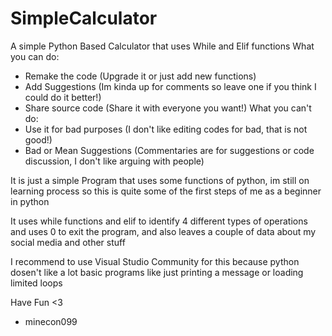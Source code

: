 # SimpleCalculator
A simple Python Based Calculator that uses While and Elif functions
What you can do:
  - Remake the code (Upgrade it or just add new functions)
  - Add Suggestions (Im kinda up for comments so leave one if you think I could do it better!)
  - Share source code (Share it with everyone you want!)
What you can't do:
  - Use it for bad purposes (I don't like editing codes for bad, that is not good!)
  - Bad or Mean Suggestions (Commentaries are for suggestions or code discussion, I don't like arguing with people)
  
It is just a simple Program that uses some functions of python, im still on learning process so this is quite some of the first steps
of me as a beginner in python

It uses while functions and elif to identify 4 different types of operations and uses 0 to exit the program, and also leaves a couple
of data about my social media and other stuff

I recommend to use Visual Studio Community for this because python dosen't like a lot basic programs like just printing a message or 
loading limited loops

Have Fun <3
- minecon099
